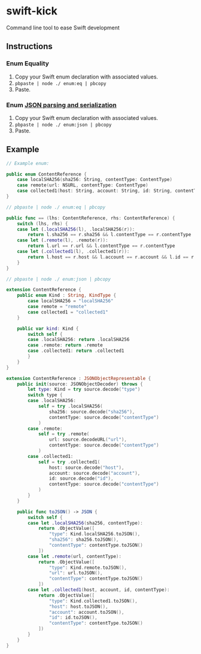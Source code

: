 # swift-kick
Command line tool to ease Swift development

## Instructions

### Enum Equality

1. Copy your Swift enum declaration with associated values.
2. `pbpaste | node ./ enum:eq | pbcopy`
3. Paste.

### Enum [JSON parsing and serialization](https://github.com/BurntCaramel/JSON)

1. Copy your Swift enum declaration with associated values.
2. `pbpaste | node ./ enum:json | pbcopy`
3. Paste.

## Example

```swift
// Example enum:

public enum ContentReference {
	case localSHA256(sha256: String, contentType: ContentType)
	case remote(url: NSURL, contentType: ContentType)
	case collected1(host: String, account: String, id: String, contentType: ContentType)
}
```

```swift
// pbpaste | node ./ enum:eq | pbcopy

public func == (lhs: ContentReference, rhs: ContentReference) {
	switch (lhs, rhs) {
	case let (.localSHA256(l), .localSHA256(r)):
		return l.sha256 == r.sha256 && l.contentType == r.contentType
	case let (.remote(l), .remote(r)):
		return l.url == r.url && l.contentType == r.contentType
	case let (.collected1(l), .collected1(r)):
		return l.host == r.host && l.account == r.account && l.id == r.id && l.contentType == r.contentType
	}
}
```

```swift
// pbpaste | node ./ enum:json | pbcopy

extension ContentReference {
	public enum Kind : String, KindType {
		case localSHA256 = "localSHA256"
		case remote = "remote"
		case collected1 = "collected1"
	}

	public var kind: Kind {
		switch self {
		case .localSHA256: return .localSHA256
		case .remote: return .remote
		case .collected1: return .collected1
		}
	}
}

extension ContentReference : JSONObjectRepresentable {
	public init(source: JSONObjectDecoder) throws {
		let type: Kind = try source.decode("type")
		switch type {
		case .localSHA256:
			self = try .localSHA256(
				sha256: source.decode("sha256"),
				contentType: source.decode("contentType")
			)
		case .remote:
			self = try .remote(
				url: source.decodeURL("url"),
				contentType: source.decode("contentType")
			)
		case .collected1:
			self = try .collected1(
				host: source.decode("host"),
				account: source.decode("account"),
				id: source.decode("id"),
				contentType: source.decode("contentType")
			)
		}
	}

	public func toJSON() -> JSON {
		switch self {
		case let .localSHA256(sha256, contentType):
			return .ObjectValue([
				"type": Kind.localSHA256.toJSON(),
				"sha256": sha256.toJSON(),
				"contentType": contentType.toJSON()
			])
		case let .remote(url, contentType):
			return .ObjectValue([
				"type": Kind.remote.toJSON(),
				"url": url.toJSON(),
				"contentType": contentType.toJSON()
			])
		case let .collected1(host, account, id, contentType):
			return .ObjectValue([
				"type": Kind.collected1.toJSON(),
				"host": host.toJSON(),
				"account": account.toJSON(),
				"id": id.toJSON(),
				"contentType": contentType.toJSON()
			])
		}
	}
}
```
